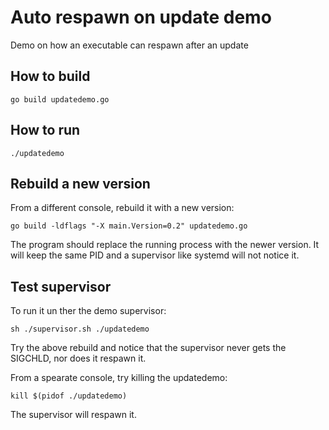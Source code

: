 # Auto respawn on update demo

Demo on how an executable can respawn after an update

## How to build
```
go build updatedemo.go
```


## How to run
```
./updatedemo
```

## Rebuild a new version
From a different console, rebuild it with a new version:
```
go build -ldflags "-X main.Version=0.2" updatedemo.go
```

The program should replace the running process with the newer version.
It will keep the same PID and a supervisor like systemd will not notice it.

## Test supervisor

To run it un ther the demo supervisor:
```
sh ./supervisor.sh ./updatedemo
```

Try the above rebuild and notice that the supervisor never gets the SIGCHLD, nor does it respawn it.

From a spearate console, try killing the updatedemo:
```
kill $(pidof ./updatedemo)
```

The supervisor will respawn it.


